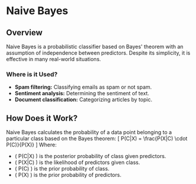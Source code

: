 # Naive Bayes

## Overview
Naive Bayes is a probabilistic classifier based on Bayes' theorem with an assumption of independence between predictors. Despite its simplicity, it is effective in many real-world situations.

### Where is it Used?
- **Spam filtering:** Classifying emails as spam or not spam.
- **Sentiment analysis:** Determining the sentiment of text.
- **Document classification:** Categorizing articles by topic.

## How Does it Work?
Naive Bayes calculates the probability of a data point belonging to a particular class based on the Bayes theorem:
\[ P(C|X) = \frac{P(X|C) \cdot P(C)}{P(X)} \]
Where:
- \( P(C|X) \) is the posterior probability of class given predictors.
- \( P(X|C) \) is the likelihood of predictors given class.
- \( P(C) \) is the prior probability of class.
- \( P(X) \) is the prior probability of predictors.
